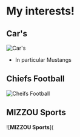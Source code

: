 # __My interests!__

## __Car's__

![__Car's__](https://www.cnet.com/a/img/resize/97e2cd4da35ffa95237fa1a8e31b141d423560cd/hub/2018/08/01/bde306b1-b431-45a4-820d-f63fc0aad868/001-2018-ford-mustang-gt-review.jpg?auto=webp&width=1092)

* In particular Mustangs

## __Chiefs Football__

![__Cheifs Football__](https://profootballtalk.nbcsports.com/wp-content/uploads/sites/25/2021/11/GettyImages-1354758509-e1637532811863.jpg?w=560&h=316&crop=1)

## __MIZZOU Sports__

![__MIZZOU Sports__](
